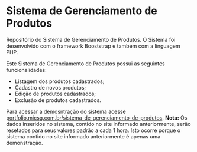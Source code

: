 # Sistema de Gerenciamento de Produtos
Repositório do Sistema de Gerenciamento de Produtos. O Sistema foi desenvolvido com o framework Booststrap e também com a linguagem PHP. 

Este Sistema de Gerenciamento de Produtos possui as seguintes funcionalidades:
- Listagem dos produtos cadastrados;
- Cadastro de novos produtos;
- Edição de produtos cadastrados;
- Exclusão de produtos cadastrados.

Para acessar a demosntração do sistema acesse [portfolio.micsg.com.br/sistema-de-gerenciamento-de-produtos](https://portfolio.micsg.com.br/sistema-de-gerenciamento-de-produtos/). **Nota:** Os dados inseridos no sistema, contido no site informado anteriormente, serão resetados para seus valores padrão a cada 1 hora. Isto ocorre porque o sistema contido no site informado anteriormente é apenas uma demonstração.
